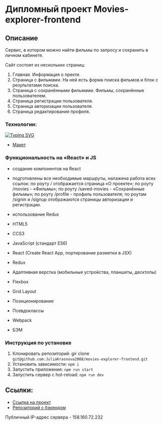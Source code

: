 # Дипломный проект Movies-explorer-frontend

## Описание

Сервис, в котором можно найти фильмы по запросу и сохранить в личном кабинете.

Сайт состоит из нескольких страниц:

1. Главная. Информация о пректе.
2. Страница с фильмами. На ней есть форма поиска фильмов и блок с результатами поиска.
3. Страница с сохранёнными фильмами. Фильмы, сохранённые пользователем.
4. Страница регистрации пользователя.
5. Страница авторизации пользователя.
6. Страница редактирования профиля.

### Технологии:

[![Typing SVG](https://readme-typing-svg.demolab.com?font=Inter&size=16&pause=1000&color=00000079&width=550&lines=%D0%93%D0%B5%D0%BD%D0%B5%D1%80%D0%B0%D1%86%D0%B8%D1%8F+%D0%BC%D0%B0%D0%BA%D0%B5%D1%82%D0%B0+%D0%B2+Figma)](https://git.io/typing-svg)

- [Макет](https://disk.yandex.ru/d/LWM0cOjQIQgkUw)

### Функциональность на «React» и JS

- создание компонентов на React
- подготовлены все необходимые маршруты, налажена работа всех ссылок:
  по роуту / отображается страница «О проекте»;
  по роуту /movies - «Фильмы»;
  по роуту /saved-movies - «Сохранённые фильмы»;
  по роуту /profile - профиль пользователя;
  по роутам /signin и /signup отображаются страницы авторизации и регистрации.
- использование Redux

- HTML5
- CCS3
- JavaScript (стандарт ES6)
- React (Create React App, портирование разметки в JSX)
- Redux
- Адаптивная верстка (мобильные устройства, планшеты, десктопы)
- Flexbox
- Grid Layout
- Позиционирование
- Псевдоклассы
- Webpack
- БЭМ

### Инструкция по установке

1. Клонировать репозиторий: gir clone
   `git@github.com:JuliaKrasnova2008/movies-explorer-frontend.git`
2. Установить зависимости:
   `npm i`
3. Запустить приложение:
   `npm run start`
4. Запустить сервер с hot-reload:
   `npm run dev`

## Ссылки:

- [Ссылка на проект](https://krasnova.nomoredomains.rocks)
- [Репозиторий с бэкендом](https://github.com/JuliaKrasnova2008/movies-explorer-api.git)

Публичный IP-адрес сервера - 158.160.72.232
